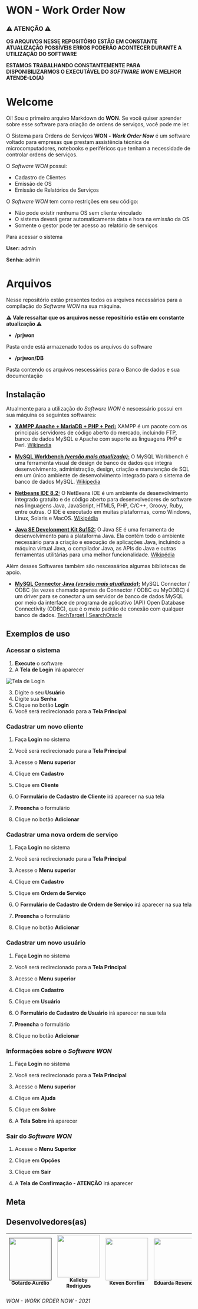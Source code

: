 # WON - Work Order Now
### ⚠ ATENÇÃO ⚠
**OS ARQUIVOS NESSE REPOSITÓRIO ESTÃO EM CONSTANTE ATUALIZAÇÃO POSSÍVEIS ERROS PODERÃO ACONTECER DURANTE A UTILIZAÇÃO DO SOFTWARE**

**ESTAMOS TRABALHANDO CONSTANTEMENTE PARA DISPONIBILIZARMOS O EXECUTÁVEL DO _SOFTWARE WON_ E MELHOR ATENDE-LO(A)**

# Welcome

Oi! Sou o primeiro arquivo Markdown do **WON**. Se você quiser aprender sobre esse software para criação de ordens de serviços, você pode me ler. 

O Sistema para Ordens de Serviços **WON - _Work Order Now_** é um software voltado para empresas que prestam assistência técnica de microcomputadores, notebooks e periféricos que tenham a necessidade de controlar ordens de serviços.

O _Software WON_ possui: 

* Cadastro de Clientes
* Emissão de OS
* Emissão de Relatórios de Serviços

O _Software WON_ tem como restrições em seu código:

* Não pode existir nenhuma OS sem cliente vinculado
* O sistema deverá gerar automaticamente data e hora na emissão da OS
* Somente o gestor pode ter acesso ao relatório de serviços

Para acessar o sistema

**User:** admin

**Senha:** admin

# Arquivos
Nesse repositório estão presentes todos os arquivos necessários para a compilação do _Software WON_ na sua máquina. 

**⚠ Vale ressaltar que os arquivos nesse repositório estão em constante atualização ⚠**

* **/prjwon**

Pasta onde está armazenado todos os arquivos do software

* **/prjwon/DB**

Pasta contendo os arquivos nescessários para o Banco de dados e sua documentação

## Instalação

Atualmente para a utilização do _Software WON_ é nescessário possui em sua máquina os seguintes softwares:

* **[XAMPP Apache + MariaDB + PHP + Perl:](https://www.apachefriends.org/pt_br/index.html)** XAMPP é um pacote com os principais servidores de código aberto do mercado, incluindo FTP, banco de dados MySQL e Apache com suporte as linguagens PHP e Perl. [Wikipedia](https://pt.wikipedia.org/wiki/XAMPP)

* **[MySQL Workbench _(versão mais atualizada)_:](https://dev.mysql.com/downloads/workbench/)** O MySQL Workbench é uma ferramenta visual de design de banco de dados que integra desenvolvimento, administração, design, criação e manutenção de SQL em um único ambiente de desenvolvimento integrado para o sistema de banco de dados MySQL. [Wikipedia](https://en.wikipedia.org/wiki/MySQL_Workbench)

* **[Netbeans IDE 8.2:](https://www.oracle.com/technetwork/java/javase/downloads/jdk-netbeans-jsp-3413139-esa.html)** O NetBeans IDE é um ambiente de desenvolvimento integrado gratuito e de código aberto para desenvolvedores de software nas linguagens Java, JavaScript, HTML5, PHP, C/C++, Groovy, Ruby, entre outras. O IDE é executado em muitas plataformas, como Windows, Linux, Solaris e MacOS. [Wikipédia](https://pt.wikipedia.org/wiki/NetBeans)

* **[Java SE Development Kit 8u152:](https://www.oracle.com/br/java/technologies/javase/javase8-archive-downloads.html)** O Java SE é uma ferramenta de desenvolvimento para a plataforma Java. Ela contém todo o ambiente necessário para a criação e execução de aplicações Java, incluindo a máquina virtual Java, o compilador Java, as APIs do Java e outras ferramentas utilitárias para uma melhor funcionalidade. [Wikipédia](https://pt.wikipedia.org/wiki/Java_Platform,_Standard_Edition)

Além desses Softwares também são nescessários algumas bibliotecas de apoio.

* **[MySQL Connector Java _(versão mais atualizada)_:]()** MySQL Connector / ODBC (às vezes chamado apenas de Connector / ODBC ou MyODBC) é um driver para se conectar a um servidor de banco de dados MySQL por meio da interface de programa de aplicativo (API) Open Database Connectivity (ODBC), que é o meio padrão de conexão com qualquer banco de dados. [TechTarget | SearchOracle](https://searchoracle.techtarget.com/definition/MySQL-Connector-ODBC-Connector-ODBC-or-MyODBC) 

## Exemplos de uso

<!-- Nessa versão do projeto é necessário possuir todos os Softwares de Apoio acima instalados em sua máquina.
Logo após instalados todos os softwares é nescessário criar o banco de dados em sua máquina para isso iremos utilizar o **MySQL WorkBench** e o arquivo **banco.sql** que se encontra na pasta **/prjwon/BD**.

Para conectar ao banco basta adicionar o driver **MySQL Connector J** ao projeto. -->

<!-- Passo 1 -->
### Acessar o sistema<!-- Passo1-->

1. **Execute** o software
2. A **Tela de Login** irá aparecer

![Tela de Login](https://i.ibb.co/BKngGZ0/Login.png)

3. Digite o seu **Usuário**
4. Digite sua **Senha**
5. Clique no botão **Login**
6. Você será redirecionado para a **Tela Principal**

<!-- Passo 2 -->
### Cadastrar um novo cliente

1. Faça **Login** no sistema
<!-- Tentar Inserir uma imagem -->
2. Você será redirecionado para a **Tela Principal**
<!-- Tentar Inserir uma imagem -->
3. Acesse o **Menu superior**
<!-- Tentar Inserir uma imagem -->
4. Clique em **Cadastro**
<!-- Tentar Inserir uma imagem -->
5. Clique em **Cliente**
<!-- Tentar Inserir uma imagem -->
6. O **Formulário de Cadastro de Cliente** irá aparecer na sua tela
<!-- Tentar Inserir uma imagem -->
7. **Preencha** o formulário
<!-- Tentar Inserir uma imagem -->
8. Clique no botão **Adicionar**
<!-- Tentar Inserir uma imagem -->

<!-- Passo 3 -->
### Cadastrar uma nova ordem de serviço

1. Faça **Login** no sistema
<!-- Tentar Inserir uma imagem -->
2. Você será redirecionado para a **Tela Principal**
<!-- Tentar Inserir uma imagem -->
3. Acesse o **Menu superior**
<!-- Tentar Inserir uma imagem -->
4. Clique em **Cadastro**
<!-- Tentar Inserir uma imagem -->
5. Clique em **Ordem de Serviço**
<!-- Tentar Inserir uma imagem -->
6. O **Formulário de Cadastro de Ordem de Serviço** irá aparecer na sua tela
<!-- Tentar Inserir uma imagem -->
7. **Preencha** o formulário
<!-- Tentar Inserir uma imagem -->
8. Clique no botão **Adicionar**
<!-- Tentar Inserir uma imagem -->

<!-- Passo 4 -->
### Cadastrar um novo usuário

1. Faça **Login** no sistema
<!-- Tentar Inserir uma imagem -->
2. Você será redirecionado para a **Tela Principal**
<!-- Tentar Inserir uma imagem -->
3. Acesse o **Menu superior**
<!-- Tentar Inserir uma imagem -->
4. Clique em **Cadastro**
<!-- Tentar Inserir uma imagem -->
5. Clique em **Usuário**
<!-- Tentar Inserir uma imagem -->
6. O **Formulário de Cadastro de Usuário** irá aparecer na sua tela
<!-- Tentar Inserir uma imagem -->
7. **Preencha** o formulário
<!-- Tentar Inserir uma imagem -->
8. Clique no botão **Adicionar**
<!-- Tentar Inserir uma imagem -->

<!-- Passo 5 -->
### Informações sobre o _Software WON_

1. Faça **Login** no sistema
<!-- Tentar Inserir uma imagem -->
2. Você será redirecionado para a **Tela Principal**
<!-- Tentar Inserir uma imagem -->
3. Acesse o **Menu superior**
<!-- Tentar Inserir uma imagem -->
4. Clique em **Ajuda**
<!-- Tentar Inserir uma imagem -->
5. Clique em **Sobre**
<!-- Tentar Inserir uma imagem -->
6. A **Tela Sobre** irá aparecer
<!-- Tentar Inserir uma imagem -->

<!-- Passo 6 -->
### Sair do _Software WON_

1. Acesse o **Menu Superior**
<!-- Tentar Inserir uma imagem -->
2. Clique em **Opções**
<!-- Tentar Inserir uma imagem -->
3. Clique em **Sair**
<!-- Tentar Inserir uma imagem -->
4. A **Tela de Confirmação - ATENÇÃO** irá aparecer
<!-- Tentar Inserir uma imagem -->

## Meta

## Desenvolvedores(as)

[<img src="" width=115 > <br> <sub> Gotardo Aurélio </sub>]() | [<img src="https://avatars.githubusercontent.com/u/80918685?v=4" width=115 > <br> <sub> Kalleby Rodrigues </sub>](https://github.com/Kalleby-Rodrigues) | [<img src="https://avatars.githubusercontent.com/u/72482960?v=4" width=115 > <br> <sub> Keven Bomfim </sub>](https://github.com/kevenbomfim/) | [<img src="https://avatars.githubusercontent.com/u/75273692?v=4" width=115 > <br> <sub> Eduarda Resende </sub>](https://github.com/eduardaresend) | [<img src="https://avatars.githubusercontent.com/u/81035219?v=4" width=115 > <br> <sub> Perla Oliveira </sub>](https://github.com/Perlapjlo)
:------: | :------: | :-------: | :-------: | :-------:

###### WON - WORK ORDER NOW - 2021